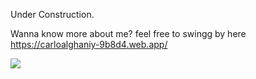 Under Construction.

Wanna know more about me? feel free to swingg by here https://carloalghaniy-9b8d4.web.app/

![](https://media.tenor.com/2PvCs-I4AHEAAAAM/magi-system-magi.gif)


<!--
**Mortalsinner/Mortalsinner** is a ✨ _special_ ✨ repository because its `README.md` (this file) appears on your GitHub profile.

Here are some ideas to get you started:

- 🔭 I’m currently working on ...
- 🌱 I’m currently learning ...
- 👯 I’m looking to collaborate on ...
- 🤔 I’m looking for help with ...
- 💬 Ask me about ...
- 📫 How to reach me: ...
- 😄 Pronouns: ...
- ⚡ Fun fact: ...
-->

